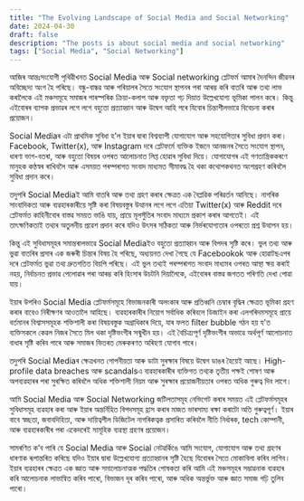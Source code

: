 ```yaml
---
title: "The Evolving Landscape of Social Media and Social Networking"
date: 2024-04-30
draft: false
description: "The posts is about social media and social networking"
tags: ["Social Media", "Social Networking"]
---
```


আজিৰ আন্তঃসংযোগী পৃথিৱীখনত Social Media আৰু Social networking প্লেটফৰ্ম আমাৰ দৈনন্দিন জীৱনৰ অবিচ্ছেদ্য অংগ হৈ পৰিছে।  বন্ধু-বান্ধৱ আৰু পৰিয়ালৰ সৈতে সংযোগ স্থাপনৰ পৰা আৰম্ভ কৰি বাতৰি আৰু তথ্য লাভ কৰালৈকে এই মঞ্চসমূহে সমাজৰ পাৰস্পৰিক ক্ৰিয়া-কলাপ আৰু বক্তৃতা গঢ় দিয়াত উল্লেখযোগ্য ভূমিকা পালন কৰে।  কিন্তু এইবোৰৰ ব্যাপক প্ৰভাৱৰ লগে লগে বহুতো প্ৰত্যাহ্বান আৰু উদ্বেগ আহি পৰে যিবোৰ চিন্তাশীলভাৱে বিবেচনা কৰাৰ প্ৰয়োজন।

  Social Mediaৰ এটা প্ৰাথমিক সুবিধা হ’ল ইয়াৰ দ্বাৰা বিশ্বব্যাপী যোগাযোগ আৰু সহযোগিতাৰ সুবিধা প্ৰদান কৰা।  Facebook, Twitter(x), আৰু Instagram দৰে প্লেটফৰ্মে ব্যক্তিক ইজনে আনজনৰ সৈতে সংযোগ স্থাপন, ধাৰণা ভাগ-বতৰা, আৰু বহুতো বিষয়ৰ ওপৰত আলোচনাত লিপ্ত হোৱাৰ সুবিধা দিয়ে।  যোগাযোগৰ এই গণতান্ত্ৰিককৰণে মানুহক কণ্ঠস্বৰ ৰাখিবলৈ আৰু এসময়ত পৰম্পৰাগত সংবাদ মাধ্যমত সীমাবদ্ধ হৈ থকা কথোপকথনত অংশগ্ৰহণ কৰিবলৈ সুবিধা প্ৰদান কৰে।

  তদুপৰি Social Mediaই আমি বাতৰি আৰু তথ্য গ্ৰহণ কৰাৰ ক্ষেত্ৰত এক বৈপ্লৱিক পৰিৱৰ্তন আনিছে।  নাগৰিক সাংবাদিকতা আৰু ব্যৱহাৰকাৰীয়ে সৃষ্টি কৰা বিষয়বস্তুৰ উত্থানৰ লগে লগে এতিয়া Twitter(x) আৰু Reddit দৰে প্লেটফৰ্মত কাহিনীবোৰ বাস্তৱ সময়ত ভাঙি যায়, প্ৰায়ে মূলসুঁতিৰ সংবাদ মাধ্যমে প্ৰকাশ কৰাৰ আগতেই।  এই তাৎক্ষণিকতাই তথ্যৰ অতুলনীয় প্ৰৱেশ প্ৰদান কৰে যদিও উৎসৰ সঠিকতা আৰু নিৰ্ভৰযোগ্যতাৰ ওপৰতো প্ৰশ্ন উত্থাপন হয়।

  কিন্তু এই সুবিধাসমূহৰ সমান্তৰালভাৱে Social Mediaইও বহুতো প্ৰত্যাহ্বান আৰু বিপদৰ সৃষ্টি কৰে।  ভুল তথ্য আৰু ভুৱা বাতৰিৰ প্ৰসাৰ এক জৰুৰী চিন্তাৰ বিষয় হৈ পৰিছে, অধ্যয়নত দেখা গৈছে যে Facebookok আৰু হোৱাটছএপৰ দৰে প্লেটফৰ্মত ভুৱা তথ্য দ্ৰুতগতিত বিয়পি পৰিছে।  এই ভুল তথ্যই পৰম্পৰাগত সংবাদ মাধ্যমৰ ওপৰত আস্থা ক্ষয় কৰাই নহয়, নিৰ্বাচনত প্ৰভাৱ পেলোৱাৰ পৰা আৰম্ভ কৰি হিংসাৰ উচটনি দিয়ালৈকে, এইবোৰৰ বাস্তৱ জগতত পৰিণতি দেখা পোৱা যায়।

  ইয়াৰ উপৰিও Social Media প্লেটফৰ্মসমূহে বিভাজনকাৰী অলংকাৰ আৰু প্ৰতিধ্বনি চেম্বাৰ বৃদ্ধিৰ ক্ষেত্ৰত ভূমিকা গ্ৰহণ কৰাৰ বাবেও নিৰীক্ষণৰ আওতালৈ আহিছে।  ব্যৱহাৰকাৰীৰ নিয়োগ সৰ্বাধিক কৰিবলে ডিজাইন কৰা এলগৰিদমসমূহে প্ৰায়ে বৰ্তমানৰ বিশ্বাসসমূহক শক্তিশালী কৰা বিষয়বস্তুক অগ্ৰাধিকাৰ দিয়ে, যাৰ ফলত filter bubble গঠন হয় য'ত ব্যক্তিসকলে কেৱল নিজৰ সৈতে মিল থকা দৃষ্টিভংগীৰ সন্মুখীন হয়।  এই বৈচিত্ৰ্যপূৰ্ণ দৃষ্টিভংগীৰ অভাৱে অৰ্থপূৰ্ণ আলোচনাত বাধাৰ সৃষ্টি কৰিব পাৰে আৰু সমাজৰ ভিতৰত মেৰুকৰণত অৰিহণা যোগাব পাৰে।

  তদুপৰি Social Mediaৰ ক্ষেত্ৰখনত গোপনীয়তা আৰু ডাটা সুৰক্ষাৰ বিষয়ে উদ্বেগ ডাঙৰ হৈয়েই আছে।  High-profile data breaches আৰু scandalsএ ব্যৱহাৰকাৰীৰ ব্যক্তিগত তথ্যক তৃতীয় পক্ষই শোষণ আৰু অপব্যৱহাৰৰ পৰা সুৰক্ষিত কৰিবলৈ অধিক শক্তিশালী নিয়ম আৰু সুৰক্ষাৰ প্ৰয়োজনীয়তাৰ ওপৰত অধিক গুৰুত্ব দিব লাগে।

  আমি Social Media আৰু Social Networking জটিলতাসমূহ নেভিগেট কৰাৰ সময়ত এই প্লেটফৰ্মসমূহৰ সুবিধাসমূহ ব্যৱহাৰ কৰা আৰু ইয়াৰ অন্তৰ্নিহিত বিপদসমূহ হ্ৰাস কৰাৰ মাজত ভাৰসাম্য ৰক্ষা কৰাটো অতি গুৰুত্বপূৰ্ণ।  ইয়াৰ বাবে স্বচ্ছতা, জবাবদিহিতা, আৰু দায়িত্বশীল ডিজিটেল নাগৰিকত্বক প্ৰসাৰিত কৰিবলৈ নীতি নিৰ্ধাৰক, tech কোম্পানী, আৰু ব্যৱহাৰকাৰীৰ পৰা একেদৰেই সামূহিক ব্যৱস্থা গ্ৰহণৰ প্ৰয়োজন।

  সামৰণিত ক’ব পাৰি যে Social Media আৰু Social নেটৱৰ্কিঙে আমি সংযোগ, যোগাযোগ আৰু তথ্য গ্ৰহণৰ ধাৰণাক ৰূপান্তৰিত কৰিছে যদিও ইয়াৰ দ্বাৰা উল্লেখযোগ্য প্ৰত্যাহ্বানৰ সৃষ্টি হৈছে যিবোৰৰ সৈতে মোকাবিলা কৰিব লাগিব।  ইয়াৰ ব্যৱহাৰৰ ক্ষেত্ৰত এক জ্ঞাত আৰু সমালোচনাত্মক পদ্ধতিৰ পোষকতা কৰি আমি এই মঞ্চসমূহৰ সম্ভাৱনাক ব্যৱহাৰ কৰি আলোচনাক লাভান্বিত কৰিব পাৰো, বিভাজন দূৰ কৰিব পাৰো, আৰু অধিক অন্তৰ্ভুক্ত আৰু জ্ঞাত সমাজ গঢ়ি তুলিব পাৰো।
  


<script src="https://giscus.app/client.js"
        data-repo="Yougraj/yougraj.github.io"
        data-repo-id="R_kgDOJzAsTQ"
        data-category="Announcements"
        data-category-id="DIC_kwDOJzAsTc4CXa6O"
        data-mapping="url"
        data-strict="0"
        data-reactions-enabled="1"
        data-emit-metadata="0"
        data-input-position="bottom"
        data-theme="dark"
        data-lang="en"
        crossorigin="anonymous"
        async>
</script>

<script async src="https://pagead2.googlesyndication.com/pagead/js/adsbygoogle.js?client=ca-pub-2419248686582582" crossorigin="anonymous"></script>

